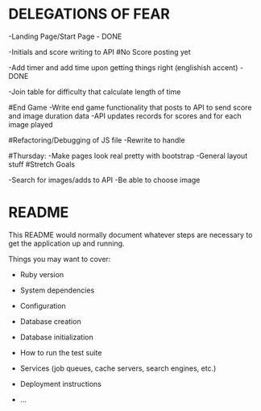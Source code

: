 # DELEGATIONS OF FEAR

-Landing Page/Start Page - DONE
    
-Initials and score writing to API #No Score posting yet

-Add timer and add time upon getting things right (englishish accent) - DONE

-Join table for difficulty that calculate length of time

#End Game
-Write end game functionality that posts to API to send score and image duration data
-API updates records for scores and for each image played

#Refactoring/Debugging of JS file
-Rewrite to handle 

#Thursday:
-Make pages look real pretty with bootstrap
-General layout stuff
#Stretch Goals

-Search for images/adds to API
    -Be able to choose image 





# README

This README would normally document whatever steps are necessary to get the
application up and running.

Things you may want to cover:

* Ruby version

* System dependencies

* Configuration

* Database creation

* Database initialization

* How to run the test suite

* Services (job queues, cache servers, search engines, etc.)

* Deployment instructions

* ...
